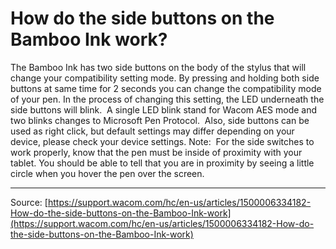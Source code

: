 # How do the side buttons on the Bamboo Ink work?

The Bamboo Ink has two side buttons on the body of the stylus that will change your compatibility setting mode. By pressing and holding both side buttons at same time for 2 seconds you can change the compatibility mode of your pen. In the process of changing this setting, the LED underneath the side buttons will blink.  A single LED blink stand for Wacom AES mode and two blinks changes to Microsoft Pen Protocol. 
 Also, side buttons can be used as right click, but default settings may differ depending on your device, please check your device settings.
 Note:  For the side switches to work properly, know that the pen must be inside of proximity with your tablet. You should be able to tell that you are in proximity by seeing a little circle when you hover the pen over the screen.

---
Source: [https://support.wacom.com/hc/en-us/articles/1500006334182-How-do-the-side-buttons-on-the-Bamboo-Ink-work](https://support.wacom.com/hc/en-us/articles/1500006334182-How-do-the-side-buttons-on-the-Bamboo-Ink-work)
